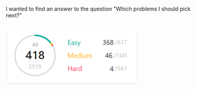 I wanted to find an answer to the question "Which problems I should pick next?"<br><br><br>
![problems image](./ss1.png "Problems")